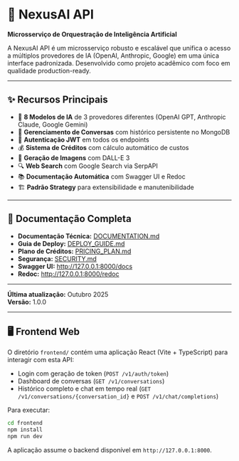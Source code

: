 # 🚀 NexusAI API

**Microsserviço de Orquestração de Inteligência Artificial**

A NexusAI API é um microsserviço robusto e escalável que unifica o acesso a múltiplos provedores de IA (OpenAI, Anthropic, Google) em uma única interface padronizada. Desenvolvido como projeto acadêmico com foco em qualidade production-ready.

---

## ✨ Recursos Principais

- 🤖 **8 Modelos de IA** de 3 provedores diferentes (OpenAI GPT, Anthropic Claude, Google Gemini)
- 💬 **Gerenciamento de Conversas** com histórico persistente no MongoDB
- 🔐 **Autenticação JWT** em todos os endpoints
- 💰 **Sistema de Créditos** com cálculo automático de custos
- 🎨 **Geração de Imagens** com DALL-E 3
- 🔍 **Web Search** com Google Search via SerpAPI
- 📚 **Documentação Automática** com Swagger UI e Redoc
- 🏗️ **Padrão Strategy** para extensibilidade e manutenibilidade

---

## 📖 Documentação Completa

- **Documentação Técnica:** [DOCUMENTATION.md](DOCUMENTATION.md)
- **Guia de Deploy:** [DEPLOY_GUIDE.md](DEPLOY_GUIDE.md)
- **Plano de Créditos:** [PRICING_PLAN.md](PRICING_PLAN.md)
- **Segurança:** [SECURITY.md](SECURITY.md)
- **Swagger UI:** http://127.0.0.1:8000/docs
- **Redoc:** http://127.0.0.1:8000/redoc

---

**Última atualização:** Outubro 2025  
**Versão:** 1.0.0

---

## 🖥️ Frontend Web

O diretório `frontend/` contém uma aplicação React (Vite + TypeScript) para interagir com esta API:

- Login com geração de token (`POST /v1/auth/token`)
- Dashboard de conversas (`GET /v1/conversations`)
- Histórico completo e chat em tempo real (`GET /v1/conversations/{conversation_id}` e `POST /v1/chat/completions`)

Para executar:

```bash
cd frontend
npm install
npm run dev
```

A aplicação assume o backend disponível em `http://127.0.0.1:8000`.
